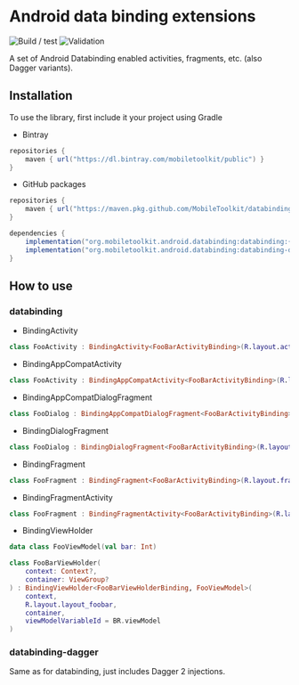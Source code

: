 # Android data binding extensions 

![Build / test](https://github.com/MobileToolkit/databinding-android/workflows/Build%20/%20test/badge.svg)
![Validation](https://github.com/MobileToolkit/databinding-android/workflows/Validation/badge.svg)

A set of Android Databinding enabled activities, fragments, etc. (also Dagger variants).



## Installation

To use the library, first include it your project using Gradle

 * Bintray
 
```groovy
repositories {
    maven { url("https://dl.bintray.com/mobiletoolkit/public") }
}
```
      
* GitHub packages

```groovy
repositories {
    maven { url("https://maven.pkg.github.com/MobileToolkit/databinding-android") }
}
```

```groovy
dependencies {
    implementation("org.mobiletoolkit.android.databinding:databinding:{RELEASE_TAG}")
    implementation("org.mobiletoolkit.android.databinding:databinding-dagger:{RELEASE_TAG}")
}
```


## How to use

### databinding

* BindingActivity

```kotlin
class FooActivity : BindingActivity<FooBarActivityBinding>(R.layout.activity_foo)
```

* BindingAppCompatActivity

```kotlin
class FooActivity : BindingAppCompatActivity<FooBarActivityBinding>(R.layout.activity_foo)
```

* BindingAppCompatDialogFragment

```kotlin
class FooDialog : BindingAppCompatDialogFragment<FooBarActivityBinding>(R.layout.dialog_foo)
```

* BindingDialogFragment

```kotlin
class FooDialog : BindingDialogFragment<FooBarActivityBinding>(R.layout.dialog_foo)
```

* BindingFragment

```kotlin
class FooFragment : BindingFragment<FooBarActivityBinding>(R.layout.fragment_foo)
```

* BindingFragmentActivity

```kotlin
class FooFragment : BindingFragmentActivity<FooBarActivityBinding>(R.layout.fragment_foo)
```

* BindingViewHolder

```kotlin
data class FooViewModel(val bar: Int)

class FooBarViewHolder(
    context: Context?,
    container: ViewGroup?
) : BindingViewHolder<FooBarViewHolderBinding, FooViewModel>(
    context,
    R.layout.layout_foobar,
    container,
    viewModelVariableId = BR.viewModel
)
```

### databinding-dagger

Same as for databinding, just includes Dagger 2 injections.
